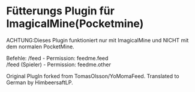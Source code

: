# Fütterungs Plugin für ImagicalMine(Pocketmine)

 ACHTUNG:Dieses Plugin funktioniert nur mit ImagicalMine und NICHT mit dem normalen PocketMine. 

Befehle:
 /feed - Permission: feedme.feed              
 /feed (Spieler) - Permission: feedme.other 

Original PlugIn forked from TomasOlsson/YoMomaFeed. 
Translated to German by HimbeersaftLP.
